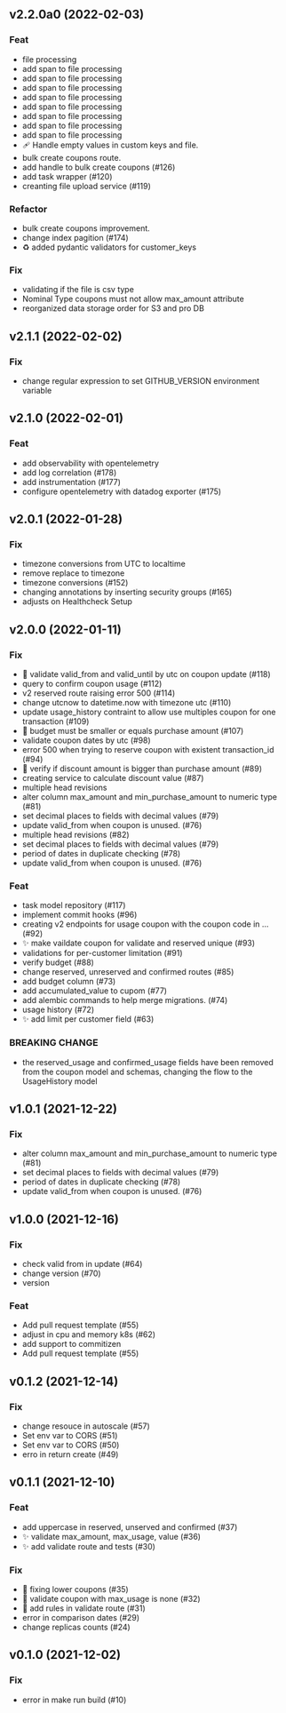 ## v2.2.0a0 (2022-02-03)

### Feat

- file processing
- add span to file processing
- add span to file processing
- add span to file processing
- add span to file processing
- add span to file processing
- add span to file processing
- add span to file processing
- add span to file processing
- :adhesive_bandage: Handle empty values in custom keys and file.
- bulk create coupons route.
- add handle to bulk create coupons (#126)
- add task wrapper (#120)
- creanting file upload service (#119)

### Refactor

- bulk create coupons improvement.
- change index pagition (#174)
- :recycle: added pydantic validators for customer_keys

### Fix

- validating if the file is csv type
- Nominal Type coupons must not allow max_amount attribute
- reorganized data storage order for S3 and pro DB

## v2.1.1 (2022-02-02)

### Fix

- change regular expression to set GITHUB_VERSION environment variable

## v2.1.0 (2022-02-01)

### Feat

- add observability with opentelemetry
- add log correlation (#178)
- add instrumentation (#177)
- configure opentelemetry with datadog exporter (#175)

## v2.0.1 (2022-01-28)

### Fix

- timezone conversions from UTC to localtime
- remove replace to timezone
- timezone conversions (#152)
- changing annotations by inserting security groups (#165)
- adjusts on Healthcheck Setup

## v2.0.0 (2022-01-11)

### Fix

- :bug: validate valid_from and valid_until by utc on coupon update (#118)
- query to confirm coupon usage (#112)
- v2 reserved route raising error 500 (#114)
- change utcnow to datetime.now with timezone utc (#110)
- update usage_history contraint to allow use multiples coupon for one transaction (#109)
- :bug: budget must be smaller or equals purchase amount (#107)
- validate coupon dates by utc (#98)
- error 500 when trying to reserve coupon with existent transaction_id (#94)
- :bug: verify if discount amount is bigger than purchase amount (#89)
- creating service to calculate discount value (#87)
- multiple head revisions
- alter column max_amount and min_purchase_amount to numeric type (#81)
- set decimal places to fields with decimal values (#79)
- update valid_from when coupon is unused. (#76)
- multiple head revisions (#82)
- set decimal places to fields with decimal values (#79)
- period of dates in duplicate checking (#78)
- update valid_from when coupon is unused. (#76)

### Feat

- task model repository (#117)
- implement commit hooks (#96)
- creating v2 endpoints for usage coupon with the coupon code in … (#92)
- :sparkles: make vaildate coupon for validate and reserved unique (#93)
- validations for per-customer limitation (#91)
- verify budget (#88)
- change reserved, unreserved and confirmed routes (#85)
- add budget column (#73)
- add accumulated_value to cupom (#77)
- add alembic commands to help merge migrations. (#74)
- usage history (#72)
- :sparkles: add limit per customer field (#63)

### BREAKING CHANGE

- the reserved_usage and confirmed_usage fields have been removed from the coupon model and schemas, changing the flow to the UsageHistory model

## v1.0.1 (2021-12-22)

### Fix

- alter column max_amount and min_purchase_amount to numeric type (#81)
- set decimal places to fields with decimal values (#79)
- period of dates in duplicate checking (#78)
- update valid_from when coupon is unused. (#76)

## v1.0.0 (2021-12-16)

### Fix

- check valid from in update (#64)
- change version (#70)
- version

### Feat

- Add pull request template (#55)
- adjust in cpu and memory k8s (#62)
- add support to commitizen
- Add pull request template (#55)

## v0.1.2 (2021-12-14)

### Fix

- change resouce in autoscale (#57)
- Set env var to CORS (#51)
- Set env var to CORS (#50)
- erro in return create (#49)

## v0.1.1 (2021-12-10)

### Feat

- add  uppercase in reserved, unserved and confirmed (#37)
- :sparkles: validate max_amount, max_usage, value (#36)
- :sparkles: add validate route and tests (#30)

### Fix

- :bug: fixing lower coupons (#35)
- :bug: validate coupon with max_usage is none (#32)
- :bug: add rules in validate route (#31)
- error in comparison dates (#29)
- change replicas counts (#24)

## v0.1.0 (2021-12-02)

### Fix

- error in make run build (#10)
